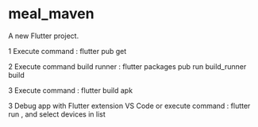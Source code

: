 # meal_maven

A new Flutter project.

1 Execute command : flutter pub get 

2 Execute command build runner : flutter packages pub run build_runner build

3 Execute command : flutter build apk 

3 Debug app with Flutter extension VS Code or execute command :  flutter run  , and select devices in list 
